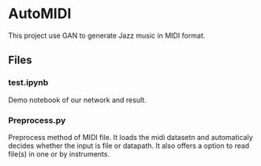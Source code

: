 # AutoMIDI
This project use GAN to generate Jazz music in MIDI format.

## Files

### test.ipynb
Demo notebook of our network and result.

### Preprocess.py
Preprocess method of MIDI file. It loads the midi datasetn and automaticaly decides whether the input is file or datapath. It also offers a option to read file(s) in one or by instruments.